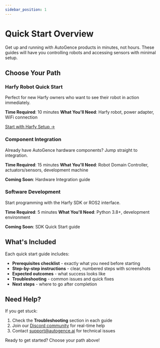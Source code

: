 ```yaml
---
sidebar_position: 1
---
```


# Quick Start Overview

Get up and running with AutoGence products in minutes, not hours. These guides will have you controlling robots and accessing sensors with minimal setup.

## Choose Your Path

### Harfy Robot Quick Start
Perfect for new Harfy owners who want to see their robot in action immediately.

**Time Required**: 10 minutes
**What You'll Need**: Harfy robot, power adapter, WiFi connection

[Start with Harfy Setup →](/docs/quick-start/harfy-setup)

### Component Integration
Already have AutoGence hardware components? Jump straight to integration.

**Time Required**: 15 minutes
**What You'll Need**: Robot Domain Controller, actuators/sensors, development machine

**Coming Soon**: Hardware Integration guide

### Software Development
Start programming with the Harfy SDK or ROS2 interface.

**Time Required**: 5 minutes
**What You'll Need**: Python 3.8+, development environment

**Coming Soon**: SDK Quick Start guide

## What's Included

Each quick start guide includes:
- **Prerequisites checklist** - exactly what you need before starting
- **Step-by-step instructions** - clear, numbered steps with screenshots
- **Expected outcomes** - what success looks like
- **Troubleshooting** - common issues and quick fixes
- **Next steps** - where to go after completion

## Need Help?

If you get stuck:
1. Check the **Troubleshooting** section in each guide
2. Join our [Discord community](https://discord.gg/autogence) for real-time help
3. Contact [support@autogence.ai](mailto:support@autogence.ai) for technical issues

Ready to get started? Choose your path above!